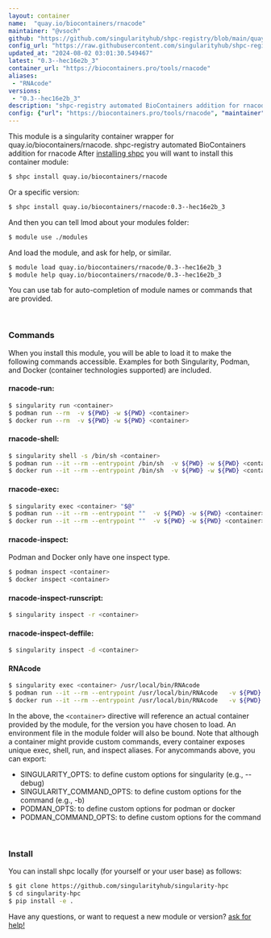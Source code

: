 ```yaml
---
layout: container
name:  "quay.io/biocontainers/rnacode"
maintainer: "@vsoch"
github: "https://github.com/singularityhub/shpc-registry/blob/main/quay.io/biocontainers/rnacode/container.yaml"
config_url: "https://raw.githubusercontent.com/singularityhub/shpc-registry/main/quay.io/biocontainers/rnacode/container.yaml"
updated_at: "2024-08-02 03:01:30.549467"
latest: "0.3--hec16e2b_3"
container_url: "https://biocontainers.pro/tools/rnacode"
aliases:
 - "RNAcode"
versions:
 - "0.3--hec16e2b_3"
description: "shpc-registry automated BioContainers addition for rnacode"
config: {"url": "https://biocontainers.pro/tools/rnacode", "maintainer": "@vsoch", "description": "shpc-registry automated BioContainers addition for rnacode", "latest": {"0.3--hec16e2b_3": "sha256:b73fc2d9fb7f96fbba1cfd39a849b304628c245d562dd6a5e4c8bd1b708c2fc8"}, "tags": {"0.3--hec16e2b_3": "sha256:b73fc2d9fb7f96fbba1cfd39a849b304628c245d562dd6a5e4c8bd1b708c2fc8"}, "docker": "quay.io/biocontainers/rnacode", "aliases": {"RNAcode": "/usr/local/bin/RNAcode"}}
---
```


This module is a singularity container wrapper for quay.io/biocontainers/rnacode.
shpc-registry automated BioContainers addition for rnacode
After [installing shpc](#install) you will want to install this container module:


```bash
$ shpc install quay.io/biocontainers/rnacode
```

Or a specific version:

```bash
$ shpc install quay.io/biocontainers/rnacode:0.3--hec16e2b_3
```

And then you can tell lmod about your modules folder:

```bash
$ module use ./modules
```

And load the module, and ask for help, or similar.

```bash
$ module load quay.io/biocontainers/rnacode/0.3--hec16e2b_3
$ module help quay.io/biocontainers/rnacode/0.3--hec16e2b_3
```

You can use tab for auto-completion of module names or commands that are provided.

<br>

### Commands

When you install this module, you will be able to load it to make the following commands accessible.
Examples for both Singularity, Podman, and Docker (container technologies supported) are included.

#### rnacode-run:

```bash
$ singularity run <container>
$ podman run --rm  -v ${PWD} -w ${PWD} <container>
$ docker run --rm  -v ${PWD} -w ${PWD} <container>
```

#### rnacode-shell:

```bash
$ singularity shell -s /bin/sh <container>
$ podman run --it --rm --entrypoint /bin/sh  -v ${PWD} -w ${PWD} <container>
$ docker run --it --rm --entrypoint /bin/sh  -v ${PWD} -w ${PWD} <container>
```

#### rnacode-exec:

```bash
$ singularity exec <container> "$@"
$ podman run --it --rm --entrypoint ""  -v ${PWD} -w ${PWD} <container> "$@"
$ docker run --it --rm --entrypoint ""  -v ${PWD} -w ${PWD} <container> "$@"
```

#### rnacode-inspect:

Podman and Docker only have one inspect type.

```bash
$ podman inspect <container>
$ docker inspect <container>
```

#### rnacode-inspect-runscript:

```bash
$ singularity inspect -r <container>
```

#### rnacode-inspect-deffile:

```bash
$ singularity inspect -d <container>
```


#### RNAcode

```bash
$ singularity exec <container> /usr/local/bin/RNAcode
$ podman run --it --rm --entrypoint /usr/local/bin/RNAcode   -v ${PWD} -w ${PWD} <container> -c " $@"
$ docker run --it --rm --entrypoint /usr/local/bin/RNAcode   -v ${PWD} -w ${PWD} <container> -c " $@"
```



In the above, the `<container>` directive will reference an actual container provided
by the module, for the version you have chosen to load. An environment file in the
module folder will also be bound. Note that although a container
might provide custom commands, every container exposes unique exec, shell, run, and
inspect aliases. For anycommands above, you can export:

 - SINGULARITY_OPTS: to define custom options for singularity (e.g., --debug)
 - SINGULARITY_COMMAND_OPTS: to define custom options for the command (e.g., -b)
 - PODMAN_OPTS: to define custom options for podman or docker
 - PODMAN_COMMAND_OPTS: to define custom options for the command

<br>

### Install

You can install shpc locally (for yourself or your user base) as follows:

```bash
$ git clone https://github.com/singularityhub/singularity-hpc
$ cd singularity-hpc
$ pip install -e .
```

Have any questions, or want to request a new module or version? [ask for help!](https://github.com/singularityhub/singularity-hpc/issues)